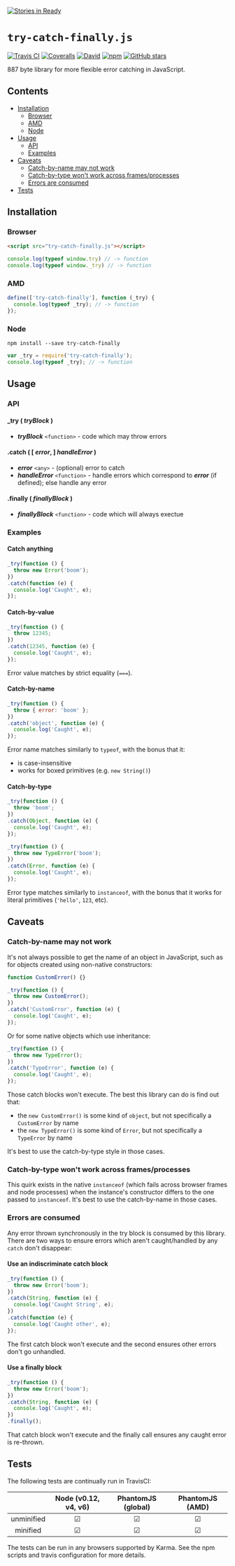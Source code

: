 [![Stories in Ready](https://badge.waffle.io/c24w/try-catch-finally.js.png?label=ready&title=Ready)](https://waffle.io/c24w/try-catch-finally.js)
# `try-catch-finally.js`

[![Travis CI](https://img.shields.io/travis/c24w/try-catch-finally.js.svg?style=flat-square)](https://travis-ci.org/c24w/try-catch-finally.js 'Build')
[![Coveralls](https://img.shields.io/coveralls/c24w/try-catch-finally.js.svg?style=flat-square)](https://coveralls.io/github/c24w/try-catch-finally.js 'Coverage')
[![David](https://img.shields.io/david/c24w/try-catch-finally.js.svg?style=flat-square)](https://david-dm.org/c24w/try-catch-finally.js 'Dependencies')
[![npm](https://img.shields.io/npm/v/try-catch-finally.svg?style=flat-square)](https://www.npmjs.com/package/try-catch-finally 'npm')
[![GitHub stars](https://img.shields.io/github/stars/c24w/try-catch-finally.js.svg?style=flat-square&label=Star)](https://github.com/c24w/try-catch-finally.js/stargazers)

[](size)887 byte[](size) library for more flexible error catching in JavaScript.

<!-- START doctoc generated TOC please keep comment here to allow auto update -->
<!-- DON'T EDIT THIS SECTION, INSTEAD RE-RUN doctoc TO UPDATE -->
## Contents

- [Installation](#installation)
  - [Browser](#browser)
  - [AMD](#amd)
  - [Node](#node)
- [Usage](#usage)
  - [API](#api)
  - [Examples](#examples)
- [Caveats](#caveats)
  - [Catch-by-name may not work](#catch-by-name-may-not-work)
  - [Catch-by-type won't work across frames/processes](#catch-by-type-wont-work-across-framesprocesses)
  - [Errors are consumed](#errors-are-consumed)
- [Tests](#tests)

<!-- END doctoc generated TOC please keep comment here to allow auto update -->

## Installation

### Browser

```html
<script src="try-catch-finally.js"></script>
```
```javascript
console.log(typeof window.try) // -> function
console.log(typeof window._try) // -> function
```

### AMD

```javascript
define(['try-catch-finally'], function (_try) {
  console.log(typeof _try); // -> function
});
```

### Node

```shell
npm install --save try-catch-finally
```
```javascript
var _try = require('try-catch-finally');
console.log(typeof _try); // -> function
```

## Usage

### API

#### \_try ( _tryBlock_ )
* _**tryBlock**_ `<function>` - code which may throw errors

#### .catch ( [ _error_, ] _handleError_ )
* _**error**_ `<any>` - (optional) error to catch
* _**handleError**_ `<function>` - handle errors which correspond to _**error**_ (if defined); else handle any error

#### .finally ( _finallyBlock_ )
* _**finallyBlock**_ `<function>` - code which will always exectue

### Examples

#### Catch anything
```javascript
_try(function () {
  throw new Error('boom');
})
.catch(function (e) {
  console.log('Caught', e);
});
```

#### Catch-by-value
```javascript
_try(function () {
  throw 12345;
})
.catch(12345, function (e) {
  console.log('Caught', e);
});
```
Error value matches by strict equality (`===`).

#### Catch-by-name
```javascript
_try(function () {
  throw { error: 'boom' };
})
.catch('object', function (e) {
  console.log('Caught', e);
});
```
Error name matches similarly to `typeof`, with the bonus that it:
- is case-insensitive
- works for boxed primitives (e.g. `new String()`)

#### Catch-by-type
```javascript
_try(function () {
  throw 'boom';
})
.catch(Object, function (e) {
  console.log('Caught', e);
});

_try(function () {
  throw new TypeError('boom');
})
.catch(Error, function (e) {
  console.log('Caught', e);
});
```
Error type matches similarly to `instanceof`, with the bonus that it works for literal primitives (`'hello'`, `123`, etc).

## Caveats

### Catch-by-name may not work
It's not always possible to get the name of an object in JavaScript, such as for objects created using non-native constructors:
```javascript
function CustomError() {}

_try(function () {
  throw new CustomError();
})
.catch('CustomError', function (e) {
  console.log('Caught', e);
});
```
Or for some native objects which use inheritance:
```javascript
_try(function () {
  throw new TypeError();
})
.catch('TypeError', function (e) {
  console.log('Caught', e);
});
```
Those catch blocks won't execute. The best this library can do is find out that:
- the `new CustomError()` is some kind of `object`, but not specifically a `CustomError` by name
- the `new TypeError()` is some kind of `Error`, but not specifically a `TypeError` by name

It's best to use the catch-by-type style in those cases.

### Catch-by-type won't work across frames/processes
This quirk exists in the native `instanceof` (which fails across browser frames and node processes) when the instance's constructor differs to the one passed to `instanceof`. It's best to use the catch-by-name in those cases.

### Errors are consumed
Any error thrown synchronously in the try block is consumed by this library.  There are two ways to ensure errors which aren't caught/handled by any `catch` don't disappear:

#### Use an indiscriminate catch block
```javascript
_try(function () {
  throw new Error('boom');
})
.catch(String, function (e) {
  console.log('Caught String', e);
})
.catch(function (e) {
  console.log('Caught other', e);
});
```
The first catch block won't execute and the second ensures other errors don't go unhandled.

#### Use a finally block
```javascript
_try(function () {
  throw new Error('boom');
})
.catch(String, function (e) {
  console.log('Caught', e);
})
.finally();
```
That catch block won't execute and the finally call ensures any caught error is re-thrown.

## Tests
The following tests are continually run in TravisCI:

|            | Node (v0.12, v4, v6) | PhantomJS (global) | PhantomJS (AMD) |
|:----------:|:--------------------:|:------------------:|:---------------:|
| unminified |       &#9745;        |       &#9745;      |      &#9745;    |
|  minified  |       &#9745;        |       &#9745;      |      &#9745;    |

The tests can be run in any browsers supported by Karma. See the npm scripts and travis configuration for more details.
